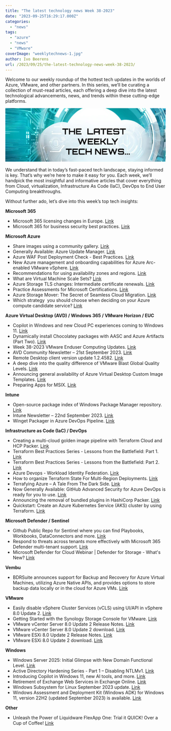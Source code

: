 ```yaml
---
title: "The latest technology news Week 38-2023"
date: "2023-09-25T16:29:17.000Z"
categories: 
  - "news"
tags: 
  - "azure"
  - "news"
  - "VMware"
coverImage: "weeklytechnews-1.jpg"
author: Ivo Beerens
url: /2023/09/25/the-latest-technology-news-week-38-2023/
---
```


Welcome to our weekly roundup of the hottest tech updates in the worlds of Azure, VMware, and other partners. In this series, we’ll be curating a collection of must-read articles, each offering a deep dive into the latest technological advancements, news, and trends within these cutting-edge platforms.

![newsletter](images/weeklytechnews-1.jpg)

We understand that in today’s fast-paced tech landscape, staying informed is key. That’s why we’re here to make it easy for you. Each week, we’ll handpick the most insightful and informative articles that cover everything from Cloud, virtualization, Infrastructure As Code (IaC), DevOps to End User Computing breakthroughs.

Without further ado, let’s dive into this week’s top tech insights:

**Microsoft 365**

- Microsoft 365 licensing changes in Europe. [Link](https://ms365news.com/home/f/microsoft-365-licensing-changes-in-europe)
- Microsoft 365 for business security best practices. [Link](https://learn.microsoft.com/en-us/microsoft-365/business-premium/secure-your-business-data?view=o365-worldwide)

**Microsoft Azure**

- Share images using a community gallery. [Link](https://learn.microsoft.com/en-us/azure/virtual-machines/share-gallery-community?tabs=cli)
- Generally Available: Azure Update Manager. [Link](https://techcommunity.microsoft.com/t5/azure-governance-and-management/generally-available-azure-update-manager/ba-p/3928878?WT.mc_id=modinfra-0000-thmaure)
- Azure WAF Post Deployment Check - Best Practices. [Link](https://techcommunity.microsoft.com/t5/azure-network-security-blog/azure-waf-post-deployment-check-best-practices/ba-p/3932724)
- New Azure management and onboarding capabilities for Azure Arc-enabled VMware vSphere. [Link](https://techcommunity.microsoft.com/t5/azure-arc-blog/new-azure-management-and-onboarding-capabilities-for-azure-arc/ba-p/3902835)
- Recommendations for using availability zones and regions. [Link](https://learn.microsoft.com/en-us/azure/well-architected/resiliency/regions-availability-zones)
- What are Virtual Machine Scale Sets? [Link](https://learn.microsoft.com/en-us/azure/virtual-machine-scale-sets/overview)
- Azure Storage TLS changes: Intermediate certificate renewals. [Link](https://techcommunity.microsoft.com/t5/azure-storage-blog/azure-storage-tls-changes-intermediate-certificate-renewals/ba-p/3929149?WT.mc_id=DT-MVP-5001664)
- Practice Assessments for Microsoft Certifications. [Link](https://learn.microsoft.com/en-us/credentials/certifications/practice-assessments-for-microsoft-certifications)
- Azure Storage Mover: The Secret of Seamless Cloud Migration. [Link](https://youtu.be/22FxyVN4l6c?si=c6PDe3SKud6Q0t1N)
- Which strategy  you should choose when deciding on your Azure compute candidate service? [Link](https://www.linkedin.com/posts/elkhanyusubov_az900-az104-az305-activity-7108280253260652544-6jeA/)

**Azure Virtual Desktop (AVD) / Windows 365 / VMware Horizon / EUC**

- Copilot in Windows and new Cloud PC experiences coming to Windows 11. [Link](https://techcommunity.microsoft.com/t5/windows-it-pro-blog/copilot-in-windows-and-new-cloud-pc-experiences-coming-to/ba-p/3933653)
- Dynamically install Chocolatey packages with AASC and Azure Artifacts (Part Two). [Link](https://medium.com/@gijsreijn/dynamically-install-chocolatey-packages-with-aasc-and-azure-artifacts-part-two-4b1afa05c85c)
- Week 38-2023 VMware Enduser Computing Updates. [Link](https://juliuslienemann.wordpress.com/2023/09/22/week-38-2023-VMware-enduser-computing-updates/)
- AVD Community Newsletter – 21st September 2023. [Link](https://avdcommunity.com/avd-community-newsletter-21st-september-2023/)
- Remote Desktop client version update 1.2.4582. [Link](https://learn.microsoft.com/en-us/azure/virtual-desktop/whats-new-client-windows)
- A deep dive into the quality difference of VMware Blast Global Quality Levels. [Link](https://www.go-euc.com/a-deep-dive-into-the-quality-difference-of-VMware-blast-global-quality-levels/)
- Announcing general availability of Azure Virtual Desktop Custom Image Templates. [Link](https://techcommunity.microsoft.com/t5/azure-virtual-desktop-blog/announcing-general-availability-of-azure-virtual-desktop-custom/ba-p/3909907)
- Preparing Apps for MSIX. [Link](https://www.rimo3.com/eucexpert)

**Intune**

- Open-source package index of Windows Package Manager repository. [Link](https://github.com/svrooij/winget-pkgs-index/)
- Intune Newsletter – 22nd September 2023. [Link](https://andrewstaylor.com/2023/09/22/intune-newsletter-22nd-september-2023/)
- Winget Packager in Azure DevOps Pipeline. [Link](https://www.nielskok.tech/intune/winget-packager-in-azure-devops-pipeline/)

**Infrastructure as Code (IaC) / DevOps**

- Creating a multi-cloud golden image pipeline with Terraform Cloud and HCP Packer. [Link](https://www.hashicorp.com/blog/multicloud-golden-image-pipeline-terraform-cloud-hcp-packer)
- Terraform Best Practices Series - Lessons from the Battlefield: Part 1. [Link](https://blog.coderco.io/p/terraform-best-practices-series-lessons)
- Terraform Best Practices Series - Lessons from the Battlefield: Part 2. [Link](https://blog.coderco.io/p/terraform-best-practices-series-lessons-0cd)
- Azure Devops - Workload Identity Federation. [Link](https://github.com/nnellans/ado-pipelines-guide/tree/main/oidc)
- How to organize Terraform State For Multi-Region Deployments. [Link](https://www.youtube.com/watch?v=y68Ljuv8rU4)
- Terrafying Azure – A Tale From The Dark Side. [Link](https://aidanfinn.com/?p=22990)
- Now Generally Available: GitHub Advanced Security for Azure DevOps is ready for you to use. [Link](https://devblogs.microsoft.com/devops/now-generally-available-github-advanced-security-for-azure-devops-is-ready-for-you-to-use/)
- Announcing the removal of bundled plugins in HashiCorp Packer. [Link](https://www.hashicorp.com/blog/announcing-the-removal-of-bundled-plugins-in-hashicorp-packer)
- Quickstart: Create an Azure Kubernetes Service (AKS) cluster by using Terraform. [Link](https://learn.microsoft.com/en-us/azure/aks/learn/quick-kubernetes-deploy-terraform?tabs=azure-cli)

**Microsoft Defender / Sentinel**

- Github Public Repo for Sentinel where you can find Playbooks, Workbooks, DataConnectors and more. [Link](https://github.com/Azure/Azure-Sentinel/tree/master)
- Respond to threats across tenants more effectively with Microsoft 365 Defender multi-tenant support. [Link](https://techcommunity.microsoft.com/t5/microsoft-365-defender-blog/respond-to-threats-across-tenants-more-effectively-with/ba-p/3901174)
- Microsoft Defender for Cloud Webinar | Defender for Storage - What's New? [Link](https://www.youtube.com/watch?v=wuh4uf8v7bM)

**Vembu**

- BDRSuite announces support for Backup and Recovery for Azure Virtual Machines, utilizing Azure Native APIs, and provides options to store backup data locally or in the cloud for Azure VMs. [Link](https://www.bdrsuite.com/azure-vm-backup/)

**VMware**

- Easily disable vSphere Cluster Services (vCLS) using UI/API in vSphere 8.0 Update 2. [Link](https://williamlam.com/2023/09/easily-disable-vSphere-cluster-services-vcls-using-ui-api-in-vSphere-8-0-update-2.html)
- Getting Started with the Synology Storage Console for VMware. [Link](https://www.stevenbright.com/2023/09/getting-started-synology-storage-console-for-VMware/)
- VMware vCenter Server 8.0 Update 2 Release Notes. [Link](https://docs.VMware.com/en/VMware-vSphere/8.0/rn/vSphere-vcenter-server-802-release-notes/index.html)
- VMware vCenter Server 8.0 Update 2 download. [Link](https://customerconnect.VMware.com/downloads/details?downloadGroup=VC80U2&productId=1345&rPId=110105)
- VMware ESXi 8.0 Update 2 Release Notes. [Link](https://docs.VMware.com/en/VMware-vSphere/8.0/rn/vSphere-esxi-802-release-notes/index.html)
- VMware ESXi 8.0 Update 2 download. [Link](https://customerconnect.VMware.com/downloads/details?downloadGroup=ESXI80U2&productId=1345&rPId=110105)

**Windows**

- Windows Server 2025: Initial Glimpse with New Domain Functional Level. [Link](https://www.virtualizationhowto.com/2023/09/windows-server-2025-initial-glimpse-with-new-domain-functional-level/)
- Active Directory Hardening Series - Part 1 – Disabling NTLMv1. [Link](https://techcommunity.microsoft.com/t5/core-infrastructure-and-security/active-directory-hardening-series-part-1-disabling-ntlmv1/ba-p/3934787?WT.mc_id=DT-MVP-5001664)
- Introducing Copilot in Windows 11, new AI tools, and more. [Link](https://www.youtube.com/watch?v=5rEZGSFgZVY&t=7s)
- Retirement of Exchange Web Services in Exchange Online. [Link](https://techcommunity.microsoft.com/t5/exchange-team-blog/retirement-of-exchange-web-services-in-exchange-online/ba-p/3924440)
- Windows Subsystem for Linux September 2023 update. [Link](https://devblogs.microsoft.com/commandline/windows-subsystem-for-linux-september-2023-update/)
- Windows Assessment and Deployment Kit (Windows ADK) for Windows 11, version 22H2 (updated September 2023) is available. [Link](https://learn.microsoft.com/en-us/windows-hardware/get-started/adk-install)

**Other**

- Unleash the Power of Liquidware FlexApp One: Trial it QUICK! Over a Cup of Coffee! [Link](https://blog.liquidware.com/2023/09/22/unleash-the-power-of-liquidware-flexapp-one-trial-it-quick-over-a-cup-of-coffee/)